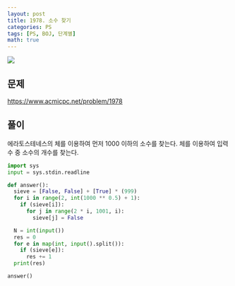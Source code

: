 ```yaml
---
layout: post
title: 1978. 소수 찾기
categories: PS
tags: [PS, BOJ, 단계별]
math: true
---
```


<img src="https://onlinejudgeimages.s3-ap-northeast-1.amazonaws.com/images/boj-og.png" />

## 문제

https://www.acmicpc.net/problem/1978

## 풀이

에라토스테네스의 체를 이용하여 먼저 1000 이하의 소수를 찾는다.
체를 이용하여 입력 수 중 소수의 개수를 찾는다.

```python
import sys
input = sys.stdin.readline

def answer():
  sieve = [False, False] + [True] * (999)
  for i in range(2, int(1000 ** 0.5) + 1):
    if (sieve[i]):
      for j in range(2 * i, 1001, i):
        sieve[j] = False

  N = int(input())
  res = 0
  for e in map(int, input().split()):
    if (sieve[e]):
      res += 1
  print(res)

answer()

```
